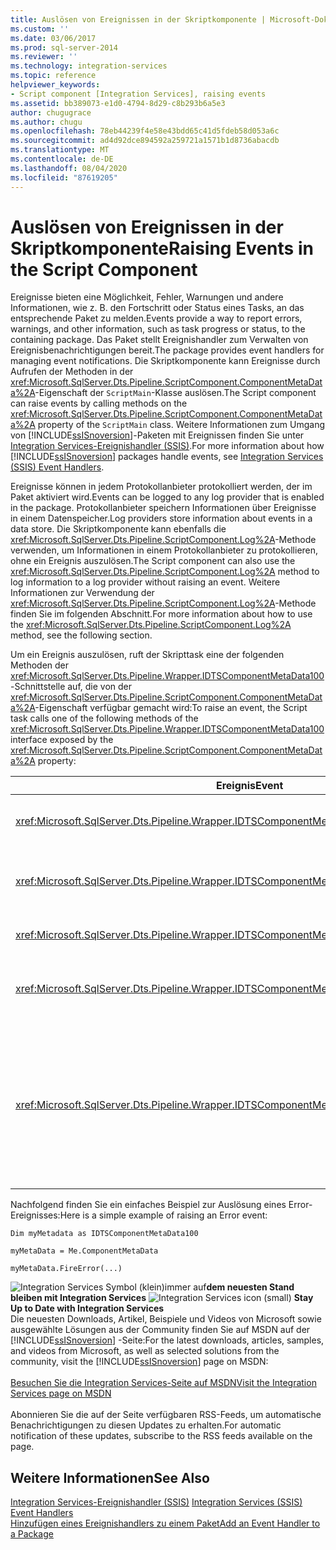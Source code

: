 ```yaml
---
title: Auslösen von Ereignissen in der Skriptkomponente | Microsoft-Dokumentation
ms.custom: ''
ms.date: 03/06/2017
ms.prod: sql-server-2014
ms.reviewer: ''
ms.technology: integration-services
ms.topic: reference
helpviewer_keywords:
- Script component [Integration Services], raising events
ms.assetid: bb389073-e1d0-4794-8d29-c8b293b6a5e3
author: chugugrace
ms.author: chugu
ms.openlocfilehash: 78eb44239f4e58e43bdd65c41d5fdeb58d053a6c
ms.sourcegitcommit: ad4d92dce894592a259721a1571b1d8736abacdb
ms.translationtype: MT
ms.contentlocale: de-DE
ms.lasthandoff: 08/04/2020
ms.locfileid: "87619205"
---
```

# <a name="raising-events-in-the-script-component"></a><span data-ttu-id="190b8-102">Auslösen von Ereignissen in der Skriptkomponente</span><span class="sxs-lookup"><span data-stu-id="190b8-102">Raising Events in the Script Component</span></span>
  <span data-ttu-id="190b8-103">Ereignisse bieten eine Möglichkeit, Fehler, Warnungen und andere Informationen, wie z. B. den Fortschritt oder Status eines Tasks, an das entsprechende Paket zu melden.</span><span class="sxs-lookup"><span data-stu-id="190b8-103">Events provide a way to report errors, warnings, and other information, such as task progress or status, to the containing package.</span></span> <span data-ttu-id="190b8-104">Das Paket stellt Ereignishandler zum Verwalten von Ereignisbenachrichtigungen bereit.</span><span class="sxs-lookup"><span data-stu-id="190b8-104">The package provides event handlers for managing event notifications.</span></span> <span data-ttu-id="190b8-105">Die Skriptkomponente kann Ereignisse durch Aufrufen der Methoden in der <xref:Microsoft.SqlServer.Dts.Pipeline.ScriptComponent.ComponentMetaData%2A>-Eigenschaft der `ScriptMain`-Klasse auslösen.</span><span class="sxs-lookup"><span data-stu-id="190b8-105">The Script component can raise events by calling methods on the <xref:Microsoft.SqlServer.Dts.Pipeline.ScriptComponent.ComponentMetaData%2A> property of the `ScriptMain` class.</span></span> <span data-ttu-id="190b8-106">Weitere Informationen zum Umgang von [!INCLUDE[ssISnoversion](../../../includes/ssisnoversion-md.md)]-Paketen mit Ereignissen finden Sie unter [Integration Services-Ereignishandler &#40;SSIS&#41;](../../integration-services-ssis-event-handlers.md).</span><span class="sxs-lookup"><span data-stu-id="190b8-106">For more information about how [!INCLUDE[ssISnoversion](../../../includes/ssisnoversion-md.md)] packages handle events, see [Integration Services &#40;SSIS&#41; Event Handlers](../../integration-services-ssis-event-handlers.md).</span></span>  
  
 <span data-ttu-id="190b8-107">Ereignisse können in jedem Protokollanbieter protokolliert werden, der im Paket aktiviert wird.</span><span class="sxs-lookup"><span data-stu-id="190b8-107">Events can be logged to any log provider that is enabled in the package.</span></span> <span data-ttu-id="190b8-108">Protokollanbieter speichern Informationen über Ereignisse in einem Datenspeicher.</span><span class="sxs-lookup"><span data-stu-id="190b8-108">Log providers store information about events in a data store.</span></span> <span data-ttu-id="190b8-109">Die Skriptkomponente kann ebenfalls die <xref:Microsoft.SqlServer.Dts.Pipeline.ScriptComponent.Log%2A>-Methode verwenden, um Informationen in einem Protokollanbieter zu protokollieren, ohne ein Ereignis auszulösen.</span><span class="sxs-lookup"><span data-stu-id="190b8-109">The Script component can also use the <xref:Microsoft.SqlServer.Dts.Pipeline.ScriptComponent.Log%2A> method to log information to a log provider without raising an event.</span></span> <span data-ttu-id="190b8-110">Weitere Informationen zur Verwendung der <xref:Microsoft.SqlServer.Dts.Pipeline.ScriptComponent.Log%2A>-Methode finden Sie im folgenden Abschnitt.</span><span class="sxs-lookup"><span data-stu-id="190b8-110">For more information about how to use the <xref:Microsoft.SqlServer.Dts.Pipeline.ScriptComponent.Log%2A> method, see the following section.</span></span>  
  
 <span data-ttu-id="190b8-111">Um ein Ereignis auszulösen, ruft der Skripttask eine der folgenden Methoden der <xref:Microsoft.SqlServer.Dts.Pipeline.Wrapper.IDTSComponentMetaData100>-Schnittstelle auf, die von der <xref:Microsoft.SqlServer.Dts.Pipeline.ScriptComponent.ComponentMetaData%2A>-Eigenschaft verfügbar gemacht wird:</span><span class="sxs-lookup"><span data-stu-id="190b8-111">To raise an event, the Script task calls one of the following methods of the <xref:Microsoft.SqlServer.Dts.Pipeline.Wrapper.IDTSComponentMetaData100> interface exposed by the <xref:Microsoft.SqlServer.Dts.Pipeline.ScriptComponent.ComponentMetaData%2A> property:</span></span>  
  
|<span data-ttu-id="190b8-112">Ereignis</span><span class="sxs-lookup"><span data-stu-id="190b8-112">Event</span></span>|<span data-ttu-id="190b8-113">BESCHREIBUNG</span><span class="sxs-lookup"><span data-stu-id="190b8-113">Description</span></span>|  
|-----------|-----------------|  
|<xref:Microsoft.SqlServer.Dts.Pipeline.Wrapper.IDTSComponentMetaData100.FireCustomEvent%2A>|<span data-ttu-id="190b8-114">Löst ein benutzerdefiniertes Ereignis im Paket aus.</span><span class="sxs-lookup"><span data-stu-id="190b8-114">Raises a user-defined custom event in the package.</span></span>|  
|<xref:Microsoft.SqlServer.Dts.Pipeline.Wrapper.IDTSComponentMetaData100.FireError%2A>|<span data-ttu-id="190b8-115">Informiert das Paket über eine Fehlerbedingung.</span><span class="sxs-lookup"><span data-stu-id="190b8-115">Informs the package of an error condition.</span></span>|  
|<xref:Microsoft.SqlServer.Dts.Pipeline.Wrapper.IDTSComponentMetaData100.FireInformation%2A>|<span data-ttu-id="190b8-116">Stellt Informationen für den Benutzer bereit.</span><span class="sxs-lookup"><span data-stu-id="190b8-116">Provides information to the user.</span></span>|  
|<xref:Microsoft.SqlServer.Dts.Pipeline.Wrapper.IDTSComponentMetaData100.FireProgress%2A>|<span data-ttu-id="190b8-117">Informiert das Paket über den Fortschritt der Komponente.</span><span class="sxs-lookup"><span data-stu-id="190b8-117">Informs the package of the progress of the component.</span></span>|  
|<xref:Microsoft.SqlServer.Dts.Pipeline.Wrapper.IDTSComponentMetaData100.FireWarning%2A>|<span data-ttu-id="190b8-118">Informiert das Paket darüber, dass die Komponente einen Status aufweist, der eine Benutzerbenachrichtigung erfordert, bei dem es sich aber nicht um eine Fehlerbedingung handelt.</span><span class="sxs-lookup"><span data-stu-id="190b8-118">Informs the package that the component is in a state that warrants user notification, but is not an error condition.</span></span>|  
  
 <span data-ttu-id="190b8-119">Nachfolgend finden Sie ein einfaches Beispiel zur Auslösung eines Error-Ereignisses:</span><span class="sxs-lookup"><span data-stu-id="190b8-119">Here is a simple example of raising an Error event:</span></span>  
  
 `Dim myMetadata as IDTSComponentMetaData100`  
  
 `myMetaData = Me.ComponentMetaData`  
  
 `myMetaData.FireError(...)`  
  
<span data-ttu-id="190b8-120">![Integration Services Symbol (klein)](../../media/dts-16.gif "Integration Services (kleines Symbol)")immer auf**dem neuesten Stand bleiben mit Integration Services**  </span><span class="sxs-lookup"><span data-stu-id="190b8-120">![Integration Services icon (small)](../../media/dts-16.gif "Integration Services icon (small)")  **Stay Up to Date with Integration Services**</span></span><br /> <span data-ttu-id="190b8-121">Die neuesten Downloads, Artikel, Beispiele und Videos von Microsoft sowie ausgewählte Lösungen aus der Community finden Sie auf MSDN auf der [!INCLUDE[ssISnoversion](../../../includes/ssisnoversion-md.md)] -Seite:</span><span class="sxs-lookup"><span data-stu-id="190b8-121">For the latest downloads, articles, samples, and videos from Microsoft, as well as selected solutions from the community, visit the [!INCLUDE[ssISnoversion](../../../includes/ssisnoversion-md.md)] page on MSDN:</span></span><br /><br /> [<span data-ttu-id="190b8-122">Besuchen Sie die Integration Services-Seite auf MSDN</span><span class="sxs-lookup"><span data-stu-id="190b8-122">Visit the Integration Services page on MSDN</span></span>](https://go.microsoft.com/fwlink/?LinkId=136655)<br /><br /> <span data-ttu-id="190b8-123">Abonnieren Sie die auf der Seite verfügbaren RSS-Feeds, um automatische Benachrichtigungen zu diesen Updates zu erhalten.</span><span class="sxs-lookup"><span data-stu-id="190b8-123">For automatic notification of these updates, subscribe to the RSS feeds available on the page.</span></span>  
  
## <a name="see-also"></a><span data-ttu-id="190b8-124">Weitere Informationen</span><span class="sxs-lookup"><span data-stu-id="190b8-124">See Also</span></span>  
 <span data-ttu-id="190b8-125">[Integration Services-Ereignishandler &#40;SSIS&#41;](../../integration-services-ssis-event-handlers.md) </span><span class="sxs-lookup"><span data-stu-id="190b8-125">[Integration Services &#40;SSIS&#41; Event Handlers](../../integration-services-ssis-event-handlers.md) </span></span>  
 [<span data-ttu-id="190b8-126">Hinzufügen eines Ereignishandlers zu einem Paket</span><span class="sxs-lookup"><span data-stu-id="190b8-126">Add an Event Handler to a Package</span></span>](../../add-an-event-handler-to-a-package.md)  
  
  
